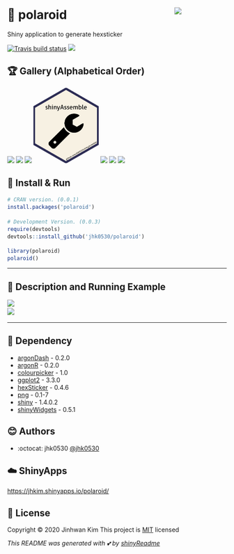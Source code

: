 # :yellow_heart: polaroid <img src = 'https://user-images.githubusercontent.com/6457691/77816407-d45f1e00-7105-11ea-8603-228f2e20d7a1.png' width = 120 align = 'right'></img>


Shiny application to generate hexsticker

<!-- badges: start -->
[![Travis build status](https://travis-ci.org/jhk0530/polaroid.svg?branch=master)](https://travis-ci.org/jhk0530/polaroid)
<img src='https://www.r-pkg.org/badges/version/polaroid'>
<!-- badges: end -->

## :trophy: Gallery (Alphabetical Order)

[<img src = 'https://user-images.githubusercontent.com/6457691/77250309-6e4c4400-6c8a-11ea-84d9-1f6b01c7f5ad.png' width = 150>](https://github.com/jhk0530/learnTidy)
[<img src = 'https://user-images.githubusercontent.com/6457691/77816407-d45f1e00-7105-11ea-8603-228f2e20d7a1.png' width = 150>](https://github.com/jhk0530/polaroid)
[<img src = 'https://user-images.githubusercontent.com/6457691/97768855-7a29ae00-1b69-11eb-8025-b637d990029c.png' width = 150>](https://github.com/jhk0530/seoultree)
[<img src = 'https://github.com/jhk0530/shinyAssemble/raw/master/shinyAssemble.png' width = 150>](https://github.com/jhk0530/shinyAssemble)
[<img src = 'https://user-images.githubusercontent.com/6457691/78387821-e7e51a00-761a-11ea-9295-cd52c9e11c6f.png' width = 150>](https://github.com/jhk0530/shinyCyJS)
[<img src = 'https://user-images.githubusercontent.com/6457691/71320252-10258e80-24ec-11ea-959c-c545f2061dda.png' width = 150>](https://github.com/jhk0530/shinyReadme)
<img src = 'https://user-images.githubusercontent.com/6457691/99018177-d5619480-259c-11eb-91c1-948a1aaab644.png' width = 150>



## :wrench: Install & Run

```R
# CRAN version. (0.0.1)
install.packages('polaroid')

# Development Version. (0.0.3)
require(devtools)
devtools::install_github('jhk0530/polaroid')

library(polaroid)
polaroid()
```
------

## :rocket: Description and Running Example

<img src='https://community-cdn.rstudio.com/uploads/default/original/3X/5/4/540f6574ea21368111b5259e333c28a56fc63d3f.png'>

<br>

<img src='https://community-cdn.rstudio.com/uploads/default/original/3X/6/2/6203f5e7fe48e58d0b0887612c2e8e91e4516680.gif'>

------

## :paperclip: Dependency
* [argonDash](https://github.com/RinteRface/argonDash) - 0.2.0
* [argonR](https://github.com/RinteRface/argonR) - 0.2.0
* [colourpicker](https://github.com/daattali/colourpicker) - 1.0
* [ggplot2](https://github.com/tidyverse/ggplot2) - 3.3.0
* [hexSticker](https://github.com/GuangchuangYu/hexSticker) - 0.4.6
* [png](https://cran.r-project.org/package=png) - 0.1-7
* [shiny](https://github.com/rstudio/shiny) - 1.4.0.2
* [shinyWidgets](https://github.com/dreamRs/shinyWidgets) - 0.5.1

## :blush: Authors
* :octocat: jhk0530 [@jhk0530](https://github.com/jhk0530)

## :cloud: ShinyApps
https://jhkim.shinyapps.io/polaroid/

## :memo: License
Copyright :copyright: 2020 Jinhwan Kim
This project is [MIT](https://opensource.org/licenses/MIT) licensed

*This README was generated with :two_hearts: by [shinyReadme](http://github.com/jhk0530/shinyReadme)*
